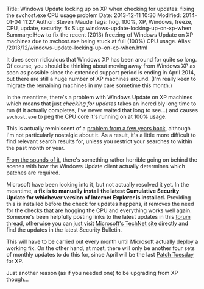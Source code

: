 Title: Windows Update locking up on XP when checking for updates: fixing the svchost.exe CPU usage problem
Date: 2013-12-11 10:36
Modified: 2014-01-04 11:27
Author: Steven Maude
Tags: hog, 100%, XP, Windows, freeze, CPU, update, security, fix
Slug: windows-update-locking-up-on-xp-when
Summary: How to fix the recent (2013) freezing of Windows Update on XP machines due to svchost.exe being stuck at full (100%) CPU usage.
Alias: /2013/12/windows-update-locking-up-on-xp-when.html

It does seem ridiculous that Windows XP has been around for quite so
long. Of course, you should be thinking about moving away from Windows
XP as soon as possible since the extended support period is ending in
April 2014, but there are still a huge number of XP machines around.
(I'm really keen to migrate the remaining machines in my care sometime
this month.)

In the meantime, there's a problem with Windows Update on XP machines
which means that just *checking for updates* takes an incredibly long
time to run (if it actually completes, I've never waited that long to
see…) and causes `svchost.exe` to peg the CPU core it's running on at
100% usage.

This is actually reminiscent of a [problem from a few years
back](http://support.microsoft.com/kb/932494), although I'm not
particularly nostalgic about it. As a result, it's a little more
difficult to find relevant search results for, unless you restrict your
searches to within the past month or year.

[From the sounds of
it](http://www.infoworld.com/t/microsoft-windows/microsoft-fix-windows-xp-update-svchost-redline-issue-soon-230940),
there's something rather horrible going on behind the scenes with how
the Windows Update client actually determines which patches are
required.

Microsoft have been looking into it, but not actually resolved it yet.
In the meantime, **a fix is to manually install the latest Cumulative
Security Update for whichever version of Internet Explorer is
installed.** Providing this is installed before the check for updates
happens, it removes the need for the checks that are hogging the CPU and
everything works well again. Someone's been helpfully posting links to
the latest updates in this [forum
thread](http://www.bleepingcomputer.com/forums/t/514140/svchostexe-using-100-cpu/),
otherwise you can just visit [Microsoft's TechNet
site](http://technet.microsoft.com/en-us/security/default) directly and
find the updates in the latest Security Bulletin.

This will have to be carried out every month until Microsoft actually
deploy a working fix. On the other hand, at most, there will only be
another four sets of monthly updates to do this for, since April will be
the last [Patch Tuesday](https://en.wikipedia.org/wiki/Patch_Tuesday)
for XP.

Just another reason (as if you needed one) to be upgrading from XP
though…
